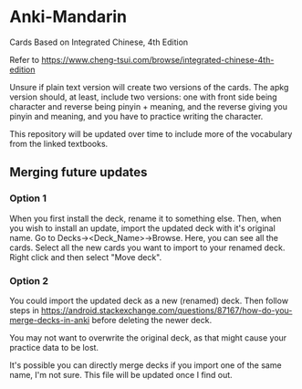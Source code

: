 # Anki-Mandarin
Cards Based on Integrated Chinese, 4th Edition

Refer to https://www.cheng-tsui.com/browse/integrated-chinese-4th-edition

Unsure if plain text version will create two versions of the cards.
The apkg version should, at least, include two versions: one with front side being character and reverse being pinyin + meaning, and the reverse giving you pinyin and meaning, and you have to practice writing the character.

This repository will be updated over time to include more of the vocabulary from the linked textbooks.

## Merging future updates
### Option 1
When you first install the deck, rename it to something else. Then, when you wish to install an update, import the updated deck with it's original name. Go to Decks-><Deck_Name>->Browse. Here, you can see all the cards. Select all the new cards you want to import to your renamed deck. Right click and then select "Move deck".

### Option 2
You could import the updated deck as a new (renamed) deck. Then follow steps in https://android.stackexchange.com/questions/87167/how-do-you-merge-decks-in-anki before deleting the newer deck.

You may not want to overwrite the original deck, as that might cause your practice data to be lost.

It's possible you can directly merge decks if you import one of the same name, I'm not sure. This file will be updated once I find out.
